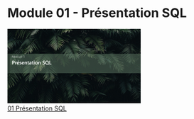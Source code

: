 # Module 01 - Présentation SQL
<a href="../00 Les fichiers PDF - Supports de cours/01 Présentation SQL.pdf">
  <img src="../img/01/m1.png" width="300">
</a>  
<br>
<a href="../00 Les fichiers PDF - Supports de cours/01 Présentation SQL.pdf">
01 Présentation SQL
</a>  